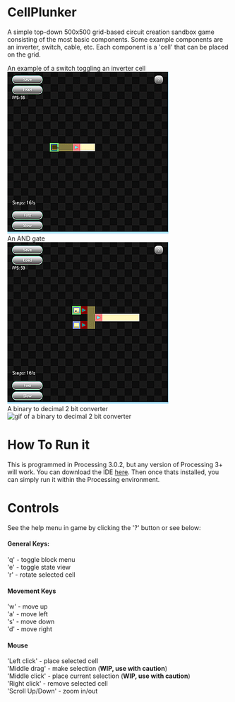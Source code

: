 # CellPlunker
A simple top-down 500x500 grid-based circuit creation sandbox game consisting of the most basic components. Some example components are an inverter, switch, cable, etc. Each component is a 'cell' that can be placed on the grid. 

An example of a switch toggling an inverter cell\
![gif of switch toggling an inverter](https://github.com/duecknoah/CellPlunker/blob/master/readme_data/demo_inverter.gif)\
An AND gate\
![gif of an and gate](https://github.com/duecknoah/CellPlunker/blob/master/readme_data/demo_and_gate.gif)\
A binary to decimal 2 bit converter\
![gif of a binary to decimal 2 bit converter](https://github.com/duecknoah/CellPlunker/blob/master/readme_data/demo_binary_to_decimal_2_bit.gif)

# How To Run it
This is programmed in Processing 3.0.2, but any version of Processing 3+ will work. You can download the IDE [here](https://processing.org/download/ "Link to Processing Download").
Then once thats installed, you can simply run it within the Processing environment.

# Controls
See the help menu in game by clicking the '?' button or see below:
#### General Keys:
'q' - toggle block menu\
'e' - toggle state view\
'r' - rotate selected cell
#### Movement Keys
'w' - move up\
'a' - move left\
's' - move down\
'd' - move right
#### Mouse
'Left click' - place selected cell\
'Middle drag' - make selection (**WIP, use with caution**)\
'Middle click' - place current selection (**WIP, use with caution**)\
'Right click' - remove selected cell\
'Scroll Up/Down' - zoom in/out
